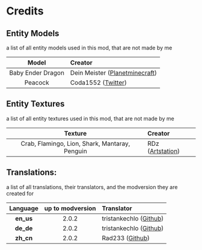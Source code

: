 # Credits



## Entity Models
a list of all entity models used in this mod, that are not made by me

|       Model       | Creator                                                                                |
|:-----------------:|:---------------------------------------------------------------------------------------|
| Baby Ender Dragon | Dein Meister ([Planetminecraft](https://www.planetminecraft.com/member/dein_meister/)) |
|      Peacock      | Coda1552 ([Twitter](https://twitter.com/Coda1552))                                     |



## Entity Textures
a list of all entity textures used in this mod, that are not made by me

|                    Texture                     | Creator                                                      |
|:----------------------------------------------:|:-------------------------------------------------------------|
| Crab, Flamingo, Lion, Shark, Mantaray, Penguin | RDz ([Artstation](https://www.artstation.com/rdzdoesmodels)) |



## Translations:
a list of all translations, their translators, and the modversion they are created for

| Language  | up to modversion | Translator                                                 |
|:---------:|:----------------:|:-----------------------------------------------------------|
| **en_us** |      2.0.2       | tristankechlo ([Github](https://github.com/tristankechlo)) |
| **de_de** |      2.0.2       | tristankechlo ([Github](https://github.com/tristankechlo)) |
| **zh_cn** |      2.0.2       | Rad233 ([Github](https://github.com/Rad233))               |
